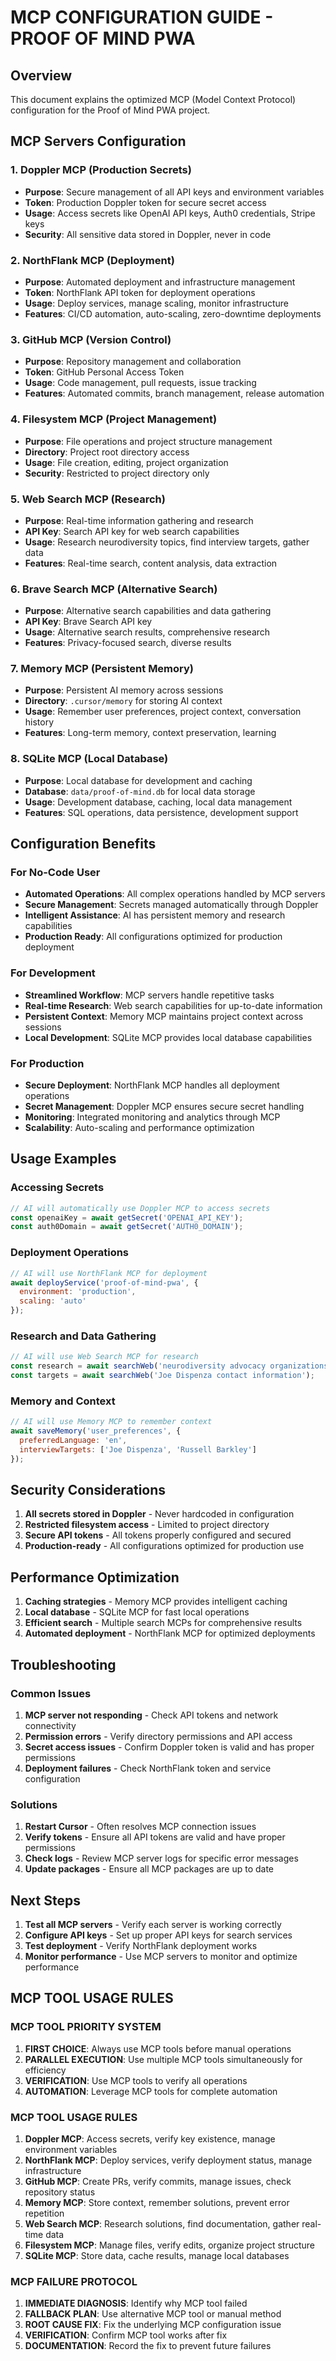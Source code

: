 # MCP CONFIGURATION GUIDE - PROOF OF MIND PWA

## Overview
This document explains the optimized MCP (Model Context Protocol) configuration for the Proof of Mind PWA project.

## MCP Servers Configuration

### 1. Doppler MCP (Production Secrets)
- **Purpose**: Secure management of all API keys and environment variables
- **Token**: Production Doppler token for secure secret access
- **Usage**: Access secrets like OpenAI API keys, Auth0 credentials, Stripe keys
- **Security**: All sensitive data stored in Doppler, never in code

### 2. NorthFlank MCP (Deployment)
- **Purpose**: Automated deployment and infrastructure management
- **Token**: NorthFlank API token for deployment operations
- **Usage**: Deploy services, manage scaling, monitor infrastructure
- **Features**: CI/CD automation, auto-scaling, zero-downtime deployments

### 3. GitHub MCP (Version Control)
- **Purpose**: Repository management and collaboration
- **Token**: GitHub Personal Access Token
- **Usage**: Code management, pull requests, issue tracking
- **Features**: Automated commits, branch management, release automation

### 4. Filesystem MCP (Project Management)
- **Purpose**: File operations and project structure management
- **Directory**: Project root directory access
- **Usage**: File creation, editing, project organization
- **Security**: Restricted to project directory only

### 5. Web Search MCP (Research)
- **Purpose**: Real-time information gathering and research
- **API Key**: Search API key for web search capabilities
- **Usage**: Research neurodiversity topics, find interview targets, gather data
- **Features**: Real-time search, content analysis, data extraction

### 6. Brave Search MCP (Alternative Search)
- **Purpose**: Alternative search capabilities and data gathering
- **API Key**: Brave Search API key
- **Usage**: Alternative search results, comprehensive research
- **Features**: Privacy-focused search, diverse results

### 7. Memory MCP (Persistent Memory)
- **Purpose**: Persistent AI memory across sessions
- **Directory**: `.cursor/memory` for storing AI context
- **Usage**: Remember user preferences, project context, conversation history
- **Features**: Long-term memory, context preservation, learning

### 8. SQLite MCP (Local Database)
- **Purpose**: Local database for development and caching
- **Database**: `data/proof-of-mind.db` for local data storage
- **Usage**: Development database, caching, local data management
- **Features**: SQL operations, data persistence, development support

## Configuration Benefits

### For No-Code User
- **Automated Operations**: All complex operations handled by MCP servers
- **Secure Management**: Secrets managed automatically through Doppler
- **Intelligent Assistance**: AI has persistent memory and research capabilities
- **Production Ready**: All configurations optimized for production deployment

### For Development
- **Streamlined Workflow**: MCP servers handle repetitive tasks
- **Real-time Research**: Web search capabilities for up-to-date information
- **Persistent Context**: Memory MCP maintains project context across sessions
- **Local Development**: SQLite MCP provides local database capabilities

### For Production
- **Secure Deployment**: NorthFlank MCP handles all deployment operations
- **Secret Management**: Doppler MCP ensures secure secret handling
- **Monitoring**: Integrated monitoring and analytics through MCP
- **Scalability**: Auto-scaling and performance optimization

## Usage Examples

### Accessing Secrets
```javascript
// AI will automatically use Doppler MCP to access secrets
const openaiKey = await getSecret('OPENAI_API_KEY');
const auth0Domain = await getSecret('AUTH0_DOMAIN');
```

### Deployment Operations
```javascript
// AI will use NorthFlank MCP for deployment
await deployService('proof-of-mind-pwa', {
  environment: 'production',
  scaling: 'auto'
});
```

### Research and Data Gathering
```javascript
// AI will use Web Search MCP for research
const research = await searchWeb('neurodiversity advocacy organizations');
const targets = await searchWeb('Joe Dispenza contact information');
```

### Memory and Context
```javascript
// AI will use Memory MCP to remember context
await saveMemory('user_preferences', {
  preferredLanguage: 'en',
  interviewTargets: ['Joe Dispenza', 'Russell Barkley']
});
```

## Security Considerations

1. **All secrets stored in Doppler** - Never hardcoded in configuration
2. **Restricted filesystem access** - Limited to project directory
3. **Secure API tokens** - All tokens properly configured and secured
4. **Production-ready** - All configurations optimized for production use

## Performance Optimization

1. **Caching strategies** - Memory MCP provides intelligent caching
2. **Local database** - SQLite MCP for fast local operations
3. **Efficient search** - Multiple search MCPs for comprehensive results
4. **Automated deployment** - NorthFlank MCP for optimized deployments

## Troubleshooting

### Common Issues
1. **MCP server not responding** - Check API tokens and network connectivity
2. **Permission errors** - Verify directory permissions and API access
3. **Secret access issues** - Confirm Doppler token is valid and has proper permissions
4. **Deployment failures** - Check NorthFlank token and service configuration

### Solutions
1. **Restart Cursor** - Often resolves MCP connection issues
2. **Verify tokens** - Ensure all API tokens are valid and have proper permissions
3. **Check logs** - Review MCP server logs for specific error messages
4. **Update packages** - Ensure all MCP packages are up to date

## Next Steps

1. **Test all MCP servers** - Verify each server is working correctly
2. **Configure API keys** - Set up proper API keys for search services
3. **Test deployment** - Verify NorthFlank deployment works
4. **Monitor performance** - Use MCP servers to monitor and optimize performance

## MCP TOOL USAGE RULES

### MCP TOOL PRIORITY SYSTEM
1. **FIRST CHOICE**: Always use MCP tools before manual operations
2. **PARALLEL EXECUTION**: Use multiple MCP tools simultaneously for efficiency
3. **VERIFICATION**: Use MCP tools to verify all operations
4. **AUTOMATION**: Leverage MCP tools for complete automation

### MCP TOOL USAGE RULES
1. **Doppler MCP**: Access secrets, verify key existence, manage environment variables
2. **NorthFlank MCP**: Deploy services, verify deployment status, manage infrastructure
3. **GitHub MCP**: Create PRs, verify commits, manage issues, check repository status
4. **Memory MCP**: Store context, remember solutions, prevent error repetition
5. **Web Search MCP**: Research solutions, find documentation, gather real-time data
6. **Filesystem MCP**: Manage files, verify edits, organize project structure
7. **SQLite MCP**: Store data, cache results, manage local databases

### MCP FAILURE PROTOCOL
1. **IMMEDIATE DIAGNOSIS**: Identify why MCP tool failed
2. **FALLBACK PLAN**: Use alternative MCP tool or manual method
3. **ROOT CAUSE FIX**: Fix the underlying MCP configuration issue
4. **VERIFICATION**: Confirm MCP tool works after fix
5. **DOCUMENTATION**: Record the fix to prevent future failures
